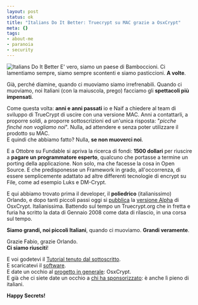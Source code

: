 ```yaml
--- 
layout: post
status: ok
title: "Italians Do It Better: Truecrypt su MAC grazie a OsxCrypt"
meta: {}
tags: 
- about-me
- paranoia
- security
---
```

![Italians Do It Better](http://fast.mgpf.it/italiansdoitbetter.jpg)
E' vero, siamo un paese di Bamboccioni. Ci lamentiamo sempre, siamo sempre scontenti e siamo pasticcioni. **A volte**.  
  
Già, perché diamine, quando ci muoviamo siamo irrefrenabili. Quando ci muoviamo, noi Italiani (con la maiuscola, prego) facciamo gli **spettacoli più impensati**.  
  
Come questa volta: **anni e anni passati** io e Naif a chiedere al team di sviluppo di TrueCrypt di uscire con una versione MAC. Anni a contattarli, a proporre soldi, a proporre sottoscrizioni ed un'unica risposta: "*picche finché non vogliamo noi*". Nulla, ad attendere e senza poter utilizzare il prodotto su MAC.  
E quindi che abbiamo fatto? Nulla, **se non muoverci noi**.  
  
E a Ottobre su Fundable si apriva la ricerca di fondi: **1500 dollari** per riuscire a **pagare un programmatore esperto**, qualcuno che portasse a termine un porting della applicazione. Non solo, ma che facesse la cosa in Open Source. E che predisponesse un Framework in grado, all'occorrenza, di essere semplicemente adattato ad altre differenti tecnologie di encrypt su File, come ad esempio Luks e DM-Crypt.  
  
E qui abbiamo trovato prima il developer, il **poliedrico** (italianissimo) Orlando, e dopo tanti piccoli passi oggi si [pubblica](http://www.osxcrypt.org/download/) la [versione Alpha](http://www.osxcrypt.org/2008/01/23/this-is-not-a-scam-real-truecrypt-for-macos-is-here/) di OsxCrypt. Italianissima. Battendo sul tempo un Truecrypt.org che in fretta e furia ha scritto la data di Gennaio 2008 come data di rilascio, in una corsa sul tempo.  
  
**Siamo grandi, noi piccoli Italiani**, quando ci muoviamo. **Grandi veramente**.  
  
Grazie Fabio, grazie Orlando.  
**Ci siamo riusciti**!  
  
E voi godetevi il [Tutorial tenuto dal sottoscritto](http://www.osxcrypt.org/download/tutorial/).  
E scaricatevi il [software](http://www.osxcrypt.org/download).  
E date un occhio al [progetto in generale](http://www.osxcrypt.org/about/): OsxCrypt.  
E già che ci siete date un occhio a [chi ha sponsorizzato](http://www.osxcrypt.org/meet-the-funders): è anche lì pieno di italiani.
    
**Happy Secrets!** 
